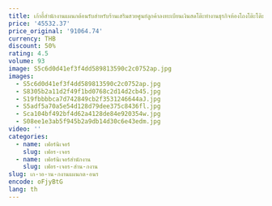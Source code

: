 ```yaml
---
title: เก้าอี้สํานักงานแผนกต้อนรับสําหรับร้านเสริมสวยศูนย์ลูกค้าลงทะเบียนเงินสดโต๊ะทํางานธุรกิจห้องโถงโต๊ะโต๊ะพับผนังเคาน์เตอร์ Atril
price: '45532.37'
price_original: '91064.74'
currency: THB
discount: 50%
rating: 4.5
volume: 93
image: S5c6d0d41ef3f4dd589813590c2c0752ap.jpg
images:
  - S5c6d0d41ef3f4dd589813590c2c0752ap.jpg
  - S8305b2a11d2f49f1bd0768c2d14d2cb45.jpg
  - S19fbbbbca7d742849cb2f3531246644aJ.jpg
  - S5adf5a70a5e54d128d79dee375c8436fl.jpg
  - Sca104bf492bf4d62a4128de84e920354w.jpg
  - S08ee1e3ab5f945b2a9db14d30c6e43edm.jpg
video: ''
categories:
  - name: เฟอร์นิเจอร์
    slug: เฟอร-เจอร
  - name: เฟอร์นิเจอร์สำนักงาน
    slug: เฟอร-เจอร-สำน-กงาน
slug: เก-าอ-าน-กงานแผนกต-อนร
encode: oFjyBtG
lang: th
---
```

  
